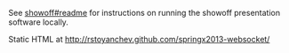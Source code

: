 
See [showoff#readme](https://github.com/schacon/showoff#readme) for instructions on running the showoff presentation software locally.

Static HTML at http://rstoyanchev.github.com/springx2013-websocket/

